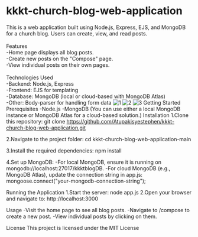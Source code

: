 # kkkt-church-blog-web-application
This is a web application built using Node.js, Express, EJS, and MongoDB for a church blog. Users can create, view, and read posts.<br/><br />
Features<br />
-Home page displays all blog posts. <br />
-Create new posts on the "Compose" page. <br />
-View individual posts on their own pages.<br /><br />
Technologies Used<br />
-Backend: Node.js, Express<br />
-Frontend: EJS for templating<br />
-Database: MongoDB (local or cloud-based with MongoDB Atlas)<br />
-Other: Body-parser for handling form data
![1](https://github.com/user-attachments/assets/7971d6d7-8053-4a3c-8c91-4515cbdf5b84)
![2](https://github.com/user-attachments/assets/48c2a81b-6d1d-4853-ade3-d86f4fe5a3d7)
![3](https://github.com/user-attachments/assets/2ceed0a1-badc-4f8d-8076-c964f11e6aac)
Getting Started
Prerequisites
-Node.js
-MongoDB (You can use either a local MongoDB instance or MongoDB Atlas for a cloud-based solution.)
Installation
1.Clone this repository:
git clone https://github.com/Atupakisyestephen/kkkt-church-blog-web-application.git

2.Navigate to the project folder:
cd kkkt-church-blog-web-application-main

3.Install the required dependencies:
npm install

4.Set up MongoDB:
-For local MongoDB, ensure it is running on mongodb://localhost:27017/kkktblogDB.
-For cloud MongoDB (e.g., MongoDB Atlas), update the connection string in app.js:
mongoose.connect("your-mongodb-connection-string");

Running the Application
1.Start the server:
node app.js
2.Open your browser and navigate to:
http://localhost:3000

Usage
-Visit the home page to see all blog posts.
-Navigate to /compose to create a new post.
-View individual posts by clicking on them.

License
This project is licensed under the MIT License
